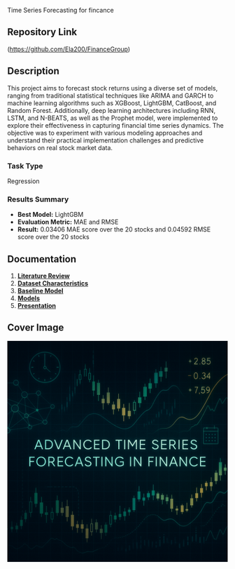 Time Series Forecasting for fincance
## Repository Link

(https://github.com/Ela200/FinanceGroup)

## Description

This project aims to forecast stock returns using a diverse set of models, ranging from traditional statistical techniques like ARIMA and GARCH to machine learning algorithms such as XGBoost, LightGBM, CatBoost, and Random Forest. Additionally, deep learning architectures including RNN, LSTM, and N-BEATS, as well as the Prophet model, were implemented to explore their effectiveness in capturing financial time series dynamics. The objective was to experiment with various modeling approaches and understand their practical implementation challenges and predictive behaviors on real stock market data.

### Task Type

Regression

### Results Summary

- **Best Model:** LightGBM
- **Evaluation Metric:** MAE and RMSE
- **Result:** 0.03406 MAE score over the 20 stocks and 0.04592 RMSE score over the 20 stocks 
  

## Documentation

1. **[Literature Review](0_LiteratureReview/README.md)**
2. **[Dataset Characteristics](1_DatasetCharacteristics/exploratory_data_analysis.ipynb)**
3. **[Baseline Model](2_BaselineModel/baseline_model.ipynb)**
4. **[Models](3_Models/model_definition_evaluation)**
5. **[Presentation](4_Presentation/README.md)**

## Cover Image

![Project Cover Image](CoverImage/cover_image.png)
